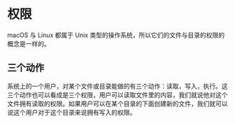 # 权限

macOS 与 Linux 都属于 Unix 类型的操作系统，所以它们的文件与目录的权限的概念是一样的。

## 三个动作

系统上的一个用户，对某个文件或目录能做的有三个动作：读取，写入，执行。这三个动作也可以看成是三个权限，用户可以读取文件里的内容，我们就说他对这个文件拥有读取的权限。如果用户可以在某个目录的下面创建新的文件，我们就可以说这个用户对于这个目录来说拥有写入的权限。






